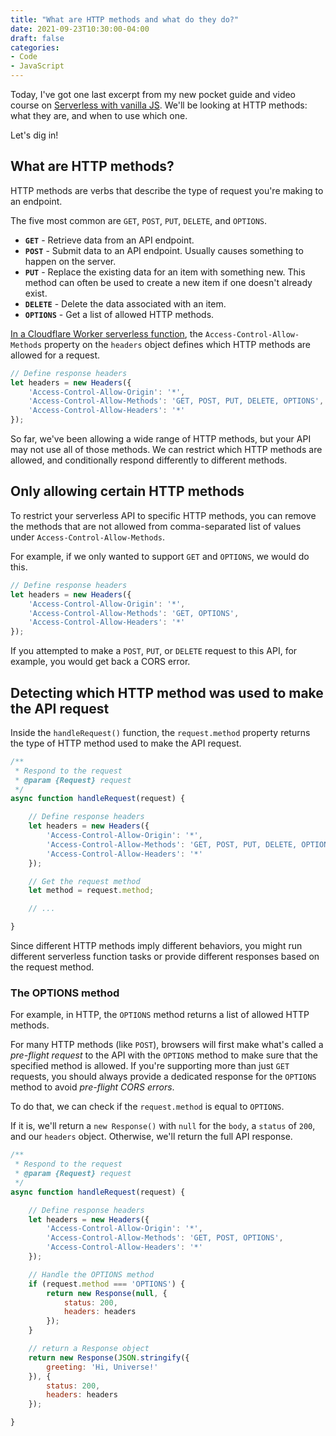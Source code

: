 ```yaml
---
title: "What are HTTP methods and what do they do?"
date: 2021-09-23T10:30:00-04:00
draft: false
categories:
- Code
- JavaScript
---
```


Today, I've got one last excerpt from my new pocket guide and video course on [Serverless with vanilla JS](https://vanillajsguides.com/serverless). We'll be looking at HTTP methods: what they are, and when to use which one.

Let's dig in!

## What are HTTP methods?

HTTP methods are verbs that describe the type of request you're making to an endpoint.

The five most common are `GET`, `POST`, `PUT`, `DELETE`, and `OPTIONS`.

- **`GET`** - Retrieve data from an API endpoint.
- **`POST`** - Submit data to an API endpoint. Usually causes something to happen on the server.
- **`PUT`** - Replace the existing data for an item with something new. This method can often be used to create a new item if one doesn't already exist.
- **`DELETE`** - Delete the data associated with an item.
- **`OPTIONS`** - Get a list of allowed HTTP methods.

[In a Cloudflare Worker serverless function](/creating-your-first-serverless-function-with-cloudflare-workers/), the `Access-Control-Allow-Methods` property on the `headers` object defines which HTTP methods are allowed for a request.

```javascript
// Define response headers
let headers = new Headers({
	'Access-Control-Allow-Origin': '*',
	'Access-Control-Allow-Methods': 'GET, POST, PUT, DELETE, OPTIONS',
	'Access-Control-Allow-Headers': '*'
});
```

So far, we've been allowing a wide range of HTTP methods, but your API may not use all of those methods. We can restrict which HTTP methods are allowed, and conditionally respond differently to different methods.

## Only allowing certain HTTP methods

To restrict your serverless API to specific HTTP methods, you can remove the methods that are not allowed from comma-separated list of values under `Access-Control-Allow-Methods`.

For example, if we only wanted to support `GET` and `OPTIONS`, we would do this.

```javascript
// Define response headers
let headers = new Headers({
	'Access-Control-Allow-Origin': '*',
	'Access-Control-Allow-Methods': 'GET, OPTIONS',
	'Access-Control-Allow-Headers': '*'
});
```

If you attempted to make a `POST`, `PUT`, or `DELETE` request to this API, for example, you would get back a CORS error.

## Detecting which HTTP method was used to make the API request

Inside the `handleRequest()` function, the `request.method` property returns the type of HTTP method used to make the API request.

```javascript
/**
 * Respond to the request
 * @param {Request} request
 */
async function handleRequest(request) {

	// Define response headers
	let headers = new Headers({
		'Access-Control-Allow-Origin': '*',
		'Access-Control-Allow-Methods': 'GET, POST, PUT, DELETE, OPTIONS, HEAD',
		'Access-Control-Allow-Headers': '*'
	});

	// Get the request method
	let method = request.method;

	// ...

}
```

Since different HTTP methods imply different behaviors, you might run different serverless function tasks or provide different responses based on the request method.

### The OPTIONS method

For example, in HTTP, the `OPTIONS` method returns a list of allowed HTTP methods.

For many HTTP methods (like `POST`), browsers will first make what's called a _pre-flight request_ to the API with the `OPTIONS` method to make sure that the specified method is allowed. If you're supporting more than just `GET` requests, you should always provide a dedicated response for the `OPTIONS` method to avoid _pre-flight CORS errors_.

To do that, we can check if the `request.method` is equal to `OPTIONS`.

If it is, we'll return a `new Response()` with `null` for the `body`, a `status` of `200`, and our `headers` object. Otherwise, we'll return the full API response.

```javascript
/**
 * Respond to the request
 * @param {Request} request
 */
async function handleRequest(request) {

	// Define response headers
	let headers = new Headers({
		'Access-Control-Allow-Origin': '*',
		'Access-Control-Allow-Methods': 'GET, POST, OPTIONS',
		'Access-Control-Allow-Headers': '*'
	});

	// Handle the OPTIONS method
	if (request.method === 'OPTIONS') {
		return new Response(null, {
			status: 200,
			headers: headers
		});
	}

	// return a Response object
	return new Response(JSON.stringify({
		greeting: 'Hi, Universe!'
	}), {
		status: 200,
		headers: headers
	});

}
```